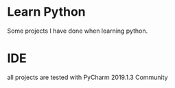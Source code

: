 # Learn Python
Some projects I have done when learning python.

# IDE
all projects are tested with PyCharm 2019.1.3 Community
